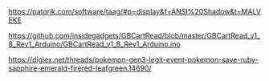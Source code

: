 https://patorjk.com/software/taag/#p=display&f=ANSI%20Shadow&t=MALVEKE


https://github.com/insidegadgets/GBCartRead/blob/master/GBCartRead_v1_8_Rev1_Arduino/GBCartRead_v1_8_Rev1_Arduino.ino

https://digiex.net/threads/pokemon-gen3-legit-event-pokemon-save-ruby-sapphire-emerald-firered-leafgreen.14690/
